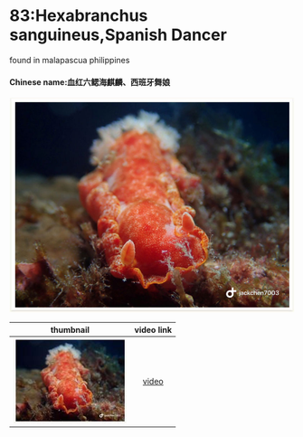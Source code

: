 # 83:Hexabranchus sanguineus,Spanish Dancer

found in malapascua philippines

#### Chinese name:血红六鳃海麒麟、西班牙舞娘

![](../../.gitbook/assets/hexabranchus-sanguineus.jpg)

| thumbnail | video link |
| :---: | :---: |
| ![](../../.gitbook/assets/small-hexabranchus-sanguineus.jpg)  | [video](https://drive.google.com/open?id=12bEgLNzPnJk_zTs6bueAgTsFsx5OMiJf) |


